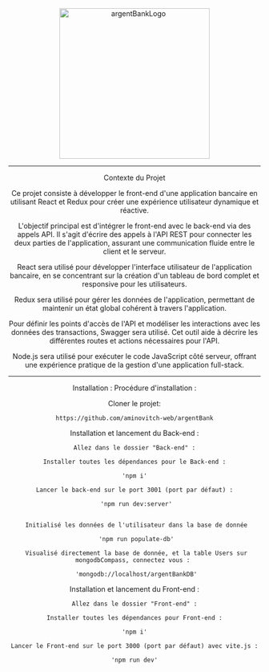<div align="center">
<img width="300" alt="argentBankLogo" src="https://github.com/aminovitch-web/argentBank/assets/102486659/d7422519-b12e-4f4e-9b1b-82e73beaa196">
  <hr/>

  Contexte du Projet

Ce projet consiste à développer le front-end d'une application bancaire en utilisant React et Redux pour créer une expérience utilisateur dynamique et réactive.

L'objectif principal est d'intégrer le front-end avec le back-end via des appels API. Il s'agit d'écrire des appels à l'API REST pour connecter les deux parties de l'application, assurant une communication fluide entre le client et le serveur.

React sera utilisé pour développer l'interface utilisateur de l'application bancaire, en se concentrant sur la création d'un tableau de bord complet et responsive pour les utilisateurs.

Redux sera utilisé pour gérer les données de l'application, permettant de maintenir un état global cohérent à travers l'application.

Pour définir les points d'accès de l'API et modéliser les interactions avec les données des transactions, Swagger sera utilisé. Cet outil aide à décrire les différentes routes et actions nécessaires pour l'API.

Node.js sera utilisé pour exécuter le code JavaScript côté serveur, offrant une expérience pratique de la gestion d'une application full-stack.
        
<hr/>
Installation :
Procédure d'installation :

Cloner le projet:

    https://github.com/aminovitch-web/argentBank

Installation et lancement du Back-end :

    Allez dans le dossier "Back-end" :

    Installer toutes les dépendances pour le Back-end :

    'npm i'

    Lancer le back-end sur le port 3001 (port par défaut) :

     'npm run dev:server'


     Initialisé les données de l'utilisateur dans la base de donnée

     'npm run populate-db'

     Visualisé directement la base de donnée, et la table Users sur mongodbCompass, connectez vous : 

     'mongodb://localhost/argentBankDB'

Installation et lancement du Front-end :

    Allez dans le dossier "Front-end" :

    Installer toutes les dépendances pour Front-end :

    'npm i'

    Lancer le Front-end sur le port 3000 (port par défaut) avec vite.js :

    'npm run dev'

</div>
